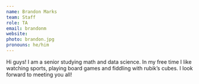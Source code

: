 ```yaml
---
name: Brandon Marks
team: Staff
role: TA
email: brandonm
website:
photo: brandon.jpg
pronouns: he/him
---
```


Hi guys! I am a senior studying math and data science. In my free time I like watching sports, playing board games and fiddling with rubik’s cubes. I look forward to meeting you all!